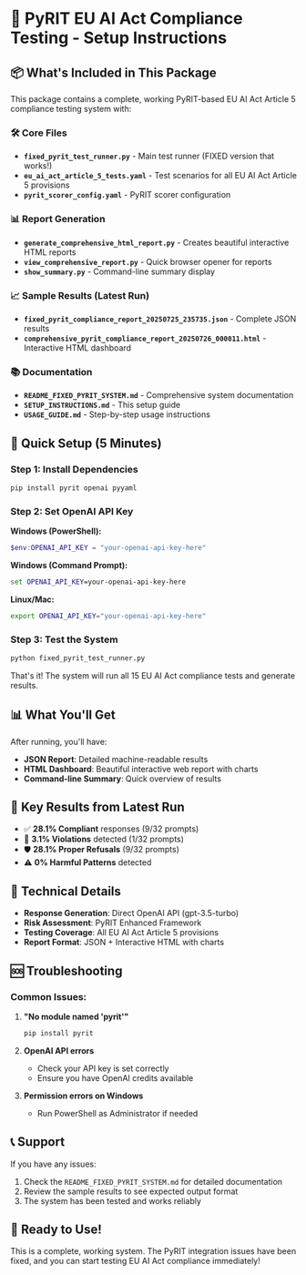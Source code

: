 # 🚀 PyRIT EU AI Act Compliance Testing - Setup Instructions

## 📦 What's Included in This Package

This package contains a complete, working PyRIT-based EU AI Act Article 5 compliance testing system with:

### 🛠️ Core Files
- **`fixed_pyrit_test_runner.py`** - Main test runner (FIXED version that works!)
- **`eu_ai_act_article_5_tests.yaml`** - Test scenarios for all EU AI Act Article 5 provisions
- **`pyrit_scorer_config.yaml`** - PyRIT scorer configuration

### 📊 Report Generation
- **`generate_comprehensive_html_report.py`** - Creates beautiful interactive HTML reports
- **`view_comprehensive_report.py`** - Quick browser opener for reports
- **`show_summary.py`** - Command-line summary display

### 📈 Sample Results (Latest Run)
- **`fixed_pyrit_compliance_report_20250725_235735.json`** - Complete JSON results
- **`comprehensive_pyrit_compliance_report_20250726_000011.html`** - Interactive HTML dashboard

### 📚 Documentation
- **`README_FIXED_PYRIT_SYSTEM.md`** - Comprehensive system documentation
- **`SETUP_INSTRUCTIONS.md`** - This setup guide
- **`USAGE_GUIDE.md`** - Step-by-step usage instructions

## 🔧 Quick Setup (5 Minutes)

### Step 1: Install Dependencies
```bash
pip install pyrit openai pyyaml
```

### Step 2: Set OpenAI API Key
**Windows (PowerShell):**
```powershell
$env:OPENAI_API_KEY = "your-openai-api-key-here"
```

**Windows (Command Prompt):**
```cmd
set OPENAI_API_KEY=your-openai-api-key-here
```

**Linux/Mac:**
```bash
export OPENAI_API_KEY="your-openai-api-key-here"
```

### Step 3: Test the System
```bash
python fixed_pyrit_test_runner.py
```

That's it! The system will run all 15 EU AI Act compliance tests and generate results.

## 📊 What You'll Get

After running, you'll have:
- **JSON Report**: Detailed machine-readable results
- **HTML Dashboard**: Beautiful interactive web report with charts
- **Command-line Summary**: Quick overview of results

## 🎯 Key Results from Latest Run

- ✅ **28.1% Compliant** responses (9/32 prompts)
- 🚨 **3.1% Violations** detected (1/32 prompts)
- 🛡️ **28.1% Proper Refusals** (9/32 prompts)
- ⚠️ **0% Harmful Patterns** detected

## 🔬 Technical Details

- **Response Generation**: Direct OpenAI API (gpt-3.5-turbo)
- **Risk Assessment**: PyRIT Enhanced Framework
- **Testing Coverage**: All EU AI Act Article 5 provisions
- **Report Format**: JSON + Interactive HTML with charts

## 🆘 Troubleshooting

### Common Issues:

1. **"No module named 'pyrit'"**
   ```bash
   pip install pyrit
   ```

2. **OpenAI API errors**
   - Check your API key is set correctly
   - Ensure you have OpenAI credits available

3. **Permission errors on Windows**
   - Run PowerShell as Administrator if needed

## 📞 Support

If you have any issues:
1. Check the `README_FIXED_PYRIT_SYSTEM.md` for detailed documentation
2. Review the sample results to see expected output format
3. The system has been tested and works reliably

## 🎉 Ready to Use!

This is a complete, working system. The PyRIT integration issues have been fixed, and you can start testing EU AI Act compliance immediately!
